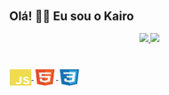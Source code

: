 ## Olá! 👋🏼 Eu sou o Kairo 

<div align="center">
  <a href="https://github.com/kairo36">
  <img height="180em" src="https://github-readme-stats.vercel.app/api?username=kairo36&show_icons=true&theme=dracula&include_all_commits=true&count_private=true"/>
  <img height="180em" src="https://github-readme-stats.vercel.app/api/top-langs/?username=kairo36&layout=compact&langs_count=7&theme=dracula"/>
</div>

##

<div style="display: inline_block"><br>
  <img align="center" alt="kairo-Js" height="30" width="40" src="https://raw.githubusercontent.com/devicons/devicon/master/icons/javascript/javascript-plain.svg">
  <img align="center" alt="kairo-HTML" height="30" width="40" src="https://raw.githubusercontent.com/devicons/devicon/master/icons/html5/html5-original.svg">
  <img align="center" alt="kairo-CSS" height="30" width="40" src="https://raw.githubusercontent.com/devicons/devicon/master/icons/css3/css3-original.svg">
</div>

##


